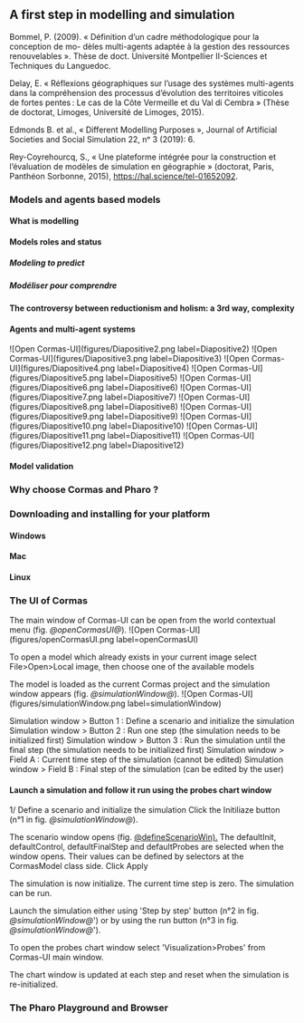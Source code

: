 ## A first step in modelling and simulation

Bommel, P. (2009). « Définition d’un cadre méthodologique pour la conception de mo-
dèles multi-agents adaptée à la gestion des ressources renouvelables ». Thèse de doct.
Université Montpellier II-Sciences et Techniques du Languedoc.

Delay, E. « Réflexions géographiques sur l’usage des systèmes multi-agents dans la compréhension des processus d’évolution des territoires viticoles de fortes pentes : Le cas de la Côte Vermeille et du Val di Cembra » (Thèse de doctorat, Limoges, Université de Limoges, 2015).

Edmonds B. et al., « Different Modelling Purposes », Journal of Artificial Societies and Social Simulation 22, nᵒ 3 (2019): 6.

Rey-Coyrehourcq, S., « Une plateforme intégrée pour la construction et l’évaluation de modèles de simulation en géographie » (doctorat, Paris, Panthéon Sorbonne, 2015), https://hal.science/tel-01652092.

### Models and agents based models

#### What is modelling

#### Models roles and status

##### Modeling to predict

##### Modéliser pour comprendre

#### The controversy between reductionism and holism: a 3rd way, complexity

#### Agents and multi-agent systems

![Open Cormas-UI](figures/Diapositive2.png label=Diapositive2)
![Open Cormas-UI](figures/Diapositive3.png label=Diapositive3)
![Open Cormas-UI](figures/Diapositive4.png label=Diapositive4)
![Open Cormas-UI](figures/Diapositive5.png label=Diapositive5)
![Open Cormas-UI](figures/Diapositive6.png label=Diapositive6)
![Open Cormas-UI](figures/Diapositive7.png label=Diapositive7)
![Open Cormas-UI](figures/Diapositive8.png label=Diapositive8)
![Open Cormas-UI](figures/Diapositive9.png label=Diapositive9)
![Open Cormas-UI](figures/Diapositive10.png label=Diapositive10)
![Open Cormas-UI](figures/Diapositive11.png label=Diapositive11)
![Open Cormas-UI](figures/Diapositive12.png label=Diapositive12)

#### Model validation



### Why choose Cormas and Pharo ?



### Downloading and installing for your platform



#### Windows

#### Mac

#### Linux 


### The UI of Cormas


The main window of Cormas-UI can be open from the world contextual menu \(fig. *@openCormasUI@*\).
![Open Cormas-UI](figures/openCormasUI.png label=openCormasUI)

To open a model which already exists in your current image select File>Open>Local image, then choose one of the available models

The model is loaded as the current Cormas project and the simulation window appears \(fig. *@simulationWindow@*\).
![Open Cormas-UI](figures/simulationWindow.png label=simulationWindow)

Simulation window > Button 1 : Define a scenario and initialize the simulation 
Simulation window > Button 2 : Run one step \(the simulation needs to be initialized first\)
Simulation window > Button 3 : Run the simulation until the final step \(the simulation needs to be initialized first\)
Simulation window > Field A : Current time step of the simulation \(cannot be edited\)
Simulation window > Field B : Final step of the simulation \(can be edited by the user\)

#### Launch a simulation and follow it run using the probes chart window

1/ Define a scenario and initialize the simulation
Click the Initiliaze button \(n°1 in fig. *@simulationWindow@*\).

The scenario window opens \(fig. [@defineScenarioWin\).](figures/defineScenarioWin.png) The defaultInit, defaultControl, defaultFinalStep and defaultProbes are selected when the window opens. Their values  can be defined by selectors at the CormasModel class side.
Click Apply

The simulation is now initialize. The current time step is zero. The simulation can be run.

Launch the simulation either using 'Step by step' button \(n°2 in fig. *@simulationWindow@*'\) or by using the run button \(n°3 in fig. *@simulationWindow@*'\).

To open the probes chart window select 'Visualization>Probes' from Cormas-UI main window. 

The chart window is updated at each step and reset when the simulation is re-initialized.



### The Pharo Playground and Browser
